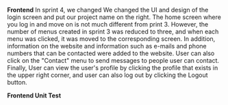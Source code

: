 **Frontend**
In sprint 4, we changed We changed the UI and design of the login screen and put our project name on the right. The home screen where you log in and move on is not much different from print 3. However, the number of menus created in sprint 3 was reduced to three, and when each menu was clicked, it was moved to the corresponding screen.
In addition, information on the website and information such as e-mails and phone numbers that can be contacted were added to the website. User can also click on the "Contact" menu to send messages to people user can contact. Finally, User can view the user's profile by clicking the profile that exists in the upper right corner, and user can also log out by clicking the Logout button.

**Frontend Unit Test**
